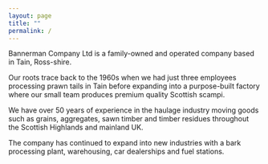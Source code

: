 ```yaml
---
layout: page
title: ""
permalink: /
---
```


Bannerman Company Ltd is a family-owned and operated company based in Tain, Ross-shire.

Our roots trace back to the 1960s when we had just three employees processing prawn tails in Tain before expanding into a purpose-built factory where our small team produces premium quality Scottish scampi.

We have over 50 years of experience in the haulage industry moving goods such as grains, aggregates, sawn timber and timber residues throughout the Scottish Highlands and mainland UK.

The company has continued to expand into new industries with a bark processing plant, warehousing, car dealerships and fuel stations.